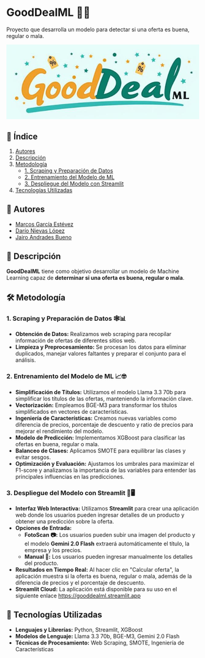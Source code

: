 # GoodDealML 🤖💸

Proyecto que desarrolla un modelo para detectar si una oferta es buena, regular o mala.

![Logo](https://github.com/jairopo/GoodDealML/blob/main/img/logo.jpeg?raw=true)

## 📑 Índice

1. [Autores](#autores)
2. [Descripción](#descripción)
3. [Metodología](#metodología)
    - [1. Scraping y Preparación de Datos](#1-scraping-y-preparación-de-datos)
    - [2. Entrenamiento del Modelo de ML](#2-entrenamiento-del-modelo-de-ml)
    - [3. Despliegue del Modelo con Streamlit](#3-despliegue-del-modelo-con-streamlit)
4. [Tecnologías Utilizadas](#tecnologías-utilizadas)

## 👥 Autores

- [Marcos García Estévez](https://warcos.dev)
- [Darío Nievas López](https://github.com/Darnielop)
- [Jairo Andrades Bueno](https://github.com/jairopo)

## 📖 Descripción

**GoodDealML** tiene como objetivo desarrollar un modelo de Machine Learning capaz de **determinar si una oferta es buena, regular o mala**.

## 🛠 Metodología

### 1. Scraping y Preparación de Datos 🕸️📊

- **Obtención de Datos:** Realizamos web scraping para recopilar información de ofertas de diferentes sitios web.
- **Limpieza y Preprocesamiento:** Se procesan los datos para eliminar duplicados, manejar valores faltantes y preparar el conjunto para el análisis.

### 2. Entrenamiento del Modelo de ML 📈🤓

- **Simplificación de Títulos:** Utilizamos el modelo Llama 3.3 70b para simplificar los títulos de las ofertas, manteniendo la información clave.
- **Vectorización:** Empleamos BGE-M3 para transformar los títulos simplificados en vectores de características.
- **Ingeniería de Características:** Creamos nuevas variables como diferencia de precios, porcentaje de descuento y ratio de precios para mejorar el rendimiento del modelo.
- **Modelo de Predicción:** Implementamos XGBoost para clasificar las ofertas en buena, regular o mala.
- **Balanceo de Clases:** Aplicamos SMOTE para equilibrar las clases y evitar sesgos.
- **Optimización y Evaluación:** Ajustamos los umbrales para maximizar el F1-score y analizamos la importancia de las variables para entender las principales influencias en las predicciones.

### 3. Despliegue del Modelo con Streamlit 🚀🖥️

- **Interfaz Web Interactiva:** Utilizamos **Streamlit** para crear una aplicación web donde los usuarios pueden ingresar detalles de un producto y obtener una predicción sobre la oferta.
- **Opciones de Entrada:**
    - **FotoScan 📷:** Los usuarios pueden subir una imagen del producto y el modelo **Gemini 2.0 Flash** extraerá automáticamente el título, la empresa y los precios.
    - **Manual 📝:** Los usuarios pueden ingresar manualmente los detalles del producto.
- **Resultados en Tiempo Real:** Al hacer clic en "Calcular oferta", la aplicación muestra si la oferta es buena, regular o mala, además de la diferencia de precios y el porcentaje de descuento.
- **Streamlit Cloud:** La aplicación está disponible para su uso en el siguiente enlace https://gooddealml.streamlit.app

## 🧰 Tecnologías Utilizadas

- **Lenguajes y Librerías:** Python, Streamlit, XGBoost
- **Modelos de Lenguaje:** Llama 3.3 70b, BGE-M3, Gemini 2.0 Flash
- **Técnicas de Procesamiento:** Web Scraping, SMOTE, Ingeniería de Características
